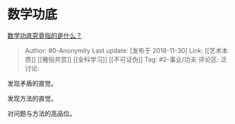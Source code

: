 # 数学功底
[数学功底究竟指的是什么？](https://www.zhihu.com/question/26589105/answer/542404030)

> Author: #0-Anonymity
> Last update: [发布于 2018-11-30]
> Link: [[艺术本质]] [[雅俗共赏]] [[全科学习]] [[不可证伪]]
> Tag: #2-事业/功夫
> 评论区:
> 泛讨论:

发现矛盾的直觉。

发现方法的直觉。

对问题与方法的高品位。
